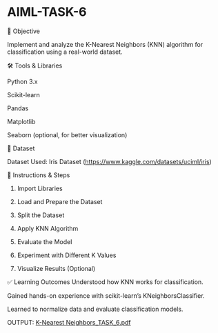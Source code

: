 # AIML-TASK-6

🎯 Objective

Implement and analyze the K-Nearest Neighbors (KNN) algorithm for classification using a real-world dataset.

🛠 Tools & Libraries

Python 3.x

Scikit-learn

Pandas

Matplotlib

Seaborn (optional, for better visualization)

📂 Dataset

Dataset Used: Iris Dataset (https://www.kaggle.com/datasets/uciml/iris)


📌 Instructions & Steps
1. Import Libraries

2. Load and Prepare the Dataset

3. Split the Dataset

4. Apply KNN Algorithm

5. Evaluate the Model

6. Experiment with Different K Values

7. Visualize Results (Optional)

✅ Learning Outcomes
Understood how KNN works for classification.

Gained hands-on experience with scikit-learn’s KNeighborsClassifier.

Learned to normalize data and evaluate classification models.

OUTPUT: [K-Nearest Neighbors_TASK_6.pdf](https://github.com/user-attachments/files/20993020/K-Nearest.Neighbors_TASK_6.pdf)


